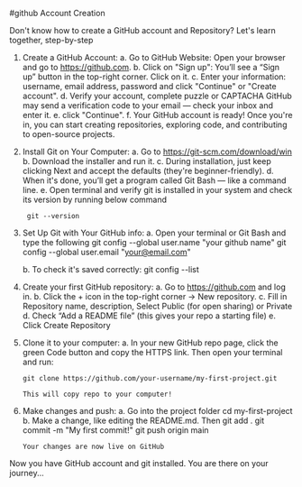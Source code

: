 #github Account Creation

Don't know how to create a GitHub account and Repository?
Let's learn together, step-by-step

1. Create a GitHub Account:
    a. Go to GitHub Website:
        Open your browser and go to https://github.com.
    b. Click on "Sign up":
        You’ll see a “Sign up” button in the top-right corner. Click on it.
    c. Enter your information:
        username, email address, password and click "Continue" or
        "Create account".
    d. Verify your account, complete puzzle or CAPTACHA
        GitHub may send a verification code to your email — 
        check your inbox and enter it.
    e. click "Continue".
    f. Your GitHub account is ready!
       Once you're in, you can start creating repositories, exploring code,
       and contributing to open-source projects.

2. Install Git on Your Computer:
    a. Go to https://git-scm.com/download/win
    b. Download the installer and run it.
    c. During installation, just keep clicking Next and accept 
       the defaults (they're beginner-friendly).
    d. When it's done, you’ll get a program called Git Bash — 
       like a command line.
    e. Open terminal and verify git is installed in your system and check
        its version by running below command

        git --version

3. Set Up Git with Your GitHub info:
    a. Open your terminal or Git Bash and type the following
        git config --global user.name "your github name"
        git config --global user.email "your@email.com"

    b. To check it's saved correctly:
        git config --list

4. Create your first GitHub repository:
    a. Go to https://github.com and log in.
    b. Click the + icon in the top-right corner → New repository.
    c. Fill in Repository name, description, Select Public 
       (for open sharing) or Private
    d. Check “Add a README file” (this gives your repo a starting file)
    e. Click Create Repository

5. Clone it to your computer:
    a. In your new GitHub repo page, click the green Code button and
       copy the HTTPS link. Then open your terminal and run:

       git clone https://github.com/your-username/my-first-project.git

       This will copy repo to your computer!

6. Make changes and push:
    a. Go into the project folder
        cd my-first-project
    b. Make a change, like editing the README.md. Then
       git add .
       git commit -m "My first commit!"
       git push origin main

       Your changes are now live on GitHub

Now you have GitHub account and git installed. You are there on your journey...

